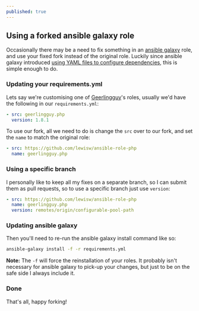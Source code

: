 ```yaml
---
published: true
---
```




## Using a forked ansible galaxy role

Occasionally there may be a need to fix something in an [ansible galaxy](https://galaxy.ansible.com/) role, and use your fixed fork instead of the original role. Luckily since ansible galaxy introduced [using YAML files to configure dependencies](http://docs.ansible.com/ansible/galaxy.html#advanced-control-over-role-requirements-files), this is simple enough to do.

### Updating your requirements.yml
Lets say we're customising one of [Geerlingguy](https://galaxy.ansible.com/detail#/user/219)'s roles, usually we'd have the following in our `requirements.yml`:

```yaml
- src: geerlingguy.php
  version: 1.8.1
```

To use our fork, all we need to do is change the `src` over to our fork, and set the `name` to match the original role:
 
```yaml
- src: https://github.com/lewisw/ansible-role-php
  name: geerlingguy.php
```

### Using a specific branch
I personally like to keep all my fixes on a separate branch, so I can submit them as pull requests, so to use a specific branch just use `version`:

```yaml
- src: https://github.com/lewisw/ansible-role-php
  name: geerlingguy.php
  version: remotes/origin/configurable-pool-path
```

### Updating ansible galaxy
Then you'll need to re-run the ansible galaxy install command like so:

```bash
ansible-galaxy install -f -r requirements.yml
```

**Note:** The `-f` will force the reinstallation of your roles. It probably isn't necessary for ansible galaxy to pick-up your changes, but just to be on the safe side I always include it.

### Done
That's all, happy forking!
